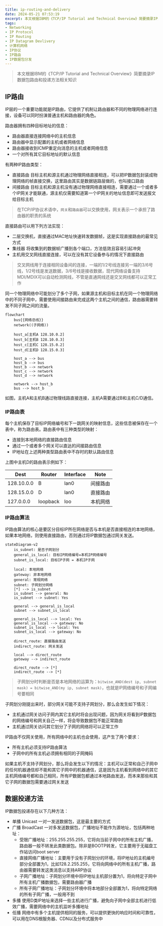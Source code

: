 ```yaml
---
title: ip-routing-and-delivery
date: 2024-05-21 07:53:19
excerpt: 本文根据IBM的《TCP/IP Tutorial and Technical Overview》简要摘录IP数据包路由和投递分相关知识
tags:
- Networking
- IP Protocol
- IP Routing
- IP Datagram Devlivery
- 计算机网络
- IP协议
- IP路由
- IP数据包分发
---
```


> 本文根据IBM的《TCP/IP Tutorial and Technical Overview》简要摘录IP数据包路由和投递方法相关知识

## IP路由

IP层的一个重要功能就是IP路由，它提供了机制让路由器和不同的物理网络进行连接，设备可以同时扮演普通主机和路由器的角色。

路由器拥有四种目标地址的信息：

- 路由器直接连接网络中的主机信息
- 路由器中显示配置的主机或者网络信息
- 路由器接收到ICMP重定向消息的主机或者网络信息
- 一个对所有其它目标地址的默认信息

有两种IP路由类型：

- 直接路由 目标主机和源主机通过物理网络直接相连，可以把IP数据包封装成物理网络的帧直接交换，这里路由其实是数据链路层做的，也叫接口路由
- 间接路由 目标主机和源主机没有通过物理网络直接相连，需要通过一个或者多个IP网关才能联通，源主机仅需要知道第一个IP网关的地址信息即可发送报文给目标主机

> 在TCP/IP协议术语中，`网关`和`路由器`可以交换使用，网关表示一个承担了路由器的职责的系统

直接路由可以用下列方法实现：

- 二层交换机，直接通过MAC地址快速转发数据帧，这是实现直接路由的最常见方式
- 集线器 将收集到的数据帧广播到各个端口，方法低效且容易引起冲突
- 主机用交叉网线直接连接，可以在没有其它设备参与的情况下直接路由

> 交叉网线用于连接相同设备间的连接，一端的1/2号线连接另一端的3/6号线，1/2号线是发送数据，3/6号线是接收数据，现代网络设备支持MDI/MDIX可以自动检测网线，不管是直通网线还是交叉网线都可以正常工作

同一个物理网络中可能划分了多个子网，如果源主机和目标主机在同一个物理网络中的不同子网中，需要使用间接路由来完成这两个主机之间的通信，路由器需要转发不同子网之间的流量。


```mermaid
flowchart
    bus{{网络总线}}
    network((子网络))

    host_a[主机A 128.10.0.2]
    host_b[主机B 128.10.0.3]
    host_c[主机C 128.15.0.2]
    host_d[主机D 128.15.0.3]

    host_a --> bus
    host_b --> bus
    host_b --> network
    host_c --> network
    host_d --> network

    network --> host_b
    bus --> host_b
```

如图，主机A和主机B通过物理线路直接连接，主机A需要通过B和主机C/D通信。

### IP路由表

每个主机保存了目标IP网络编号和下一跳网关的映射信息，这些信息被保存在一个表中，称为路由表。路由表中有三种类型的映射：

- 连接到本地网络的直接路由信息
- 通过一个或者多个网关可以直达的间接路由信息
- IP地址在上述两种类型路由表中不存时的默认路由信息

上图中主机D的路由表示例如下：

| Dest       | Router   | Interface | Note           |
|------------|----------|-----------|----------------|
| 128.10.0.0 | B        | lan0      | 间接路由 |
| 128.15.0.0 | D        | lan0      | 直接路由   |
| 127.0.0.0  | loopback | loo       | 本机网络     |


### IP路由算法

IP路由算法的核心是要区分目标IP所在网络是否与本机是否直接相连的本地网络，如果本地网络，则使用直接路由，否则通过将IP数据包通过网关发送。

```mermaid
stateDiagram-v2
    is_subnet: 是否子网划分
    general_is_local: 目标IP网络编号=本机IP网络编号
    subnet_is_local: 目标IP子网 = 本机IP子网

    local: 本地网络
    gateway: 非本地网络
    general: 常规网络
    subnet: 子网划分网络
    [*] --> is_subnet
    is_subnet --> general: No
    is_subnet --> subnet: Yes

    general --> general_is_local
    subnet --> subnet_is_local

    general_is_local --> local: Yes
    general_is_local --> gateway: No
    subnet_is_local --> local: Yes
    subnet_is_local --> gateway: No

    direct_route: 直接路由发送
    indirect_route: 网关发送

    local --> direct_route
    gateway --> indirect_route

    direct_route --> [*]
    indirect_route --> [*]
```

> 子网划分时判断是否是本地网络的运算为：`bitwise_AND(dest ip, subnet mask) = bitwise_AND(my ip, subnet mask)`，也就是IP网络编号和子网编号要相同

子网划分刚提出来时，部分网关可能不支持子网划分，那么会发生如下情况：

- 主机通过网关访问子网内其它主机时将会出现问题，因为网关将看到IP数据包的网络编号和网关自己一样，将会导致数据包不能正常路由
- 主机通过网关访问其它划分了子网的网络将可以正常工作

IP路由不仅网关使用，所有网络中的主机也会使用，这产生了两个要求：

- 所有主机必须支持IP路由算法
- 子网中的所有主机必须拥有相同的子网掩码

如果主机不支持子网划分，那么将会发生以下的情况：主机可以正常和自己子网中的任何机器通信却不能和其它子网中的机器通信，这是因为主机看到网络中的其它主机网络编号都和自己相同，所有IP数据包都通过本地路由发送，而本来那些和其它子网的数据包需要通过网关发送


## 数据投递方法

IP数据包投递存在以下几种方法：

- 单播 Unicast 一对一发送数据包，这是最主要的方式
- 广播 BroadCast 一对多发送数据包，广播地址不能作为源地址，包括两种地址：
    - 受限广播地址：255.255.255.255，它将向当前子网中的所有主机广播，路由器一般不转发此类数据包。除非是BOOTP转发，它主要用于无磁盘工作站访问boot server
    - 直接网络广播地址：主要用于没有子网划分的环境，将IP地址的主机编号部分全部置为1，比如128.2.255.255，它将向网络中的所有主机广播，路由器需要转发这类消息以支持ARP协议
    - 子网广播地址：子网划分环境中将IP地址主机部分置为1，将向特定子网中所有主机广播数据包，需要路由器广播
    - 所有子网广播地址：子网划分环境中将本地部分全部置为1，将向特定网络的所有子网广播，一般用不到
- 多播 使用D类IP地址来选择一些主机进行广播，避免向子网中全部主机进行低效广播，需要网络中的主机监听多播地址
- 任播 网络中有多个主机提供相同的服务，可以提供更快的响应时间和可靠性，可以用在DNS根服务器、CDN以及分布式服务中